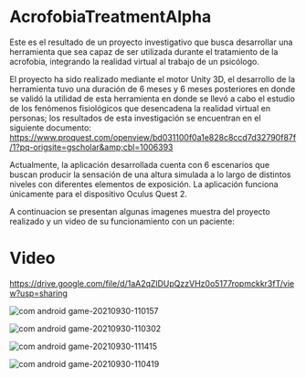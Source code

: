 # AcrofobiaTreatmentAlpha
Este es el resultado de un proyecto investigativo que busca desarrollar una herramienta que sea capaz de ser utilizada durante el tratamiento de la acrofobia, integrando la realidad virtual al trabajo de un psicólogo. 

El proyecto ha sido realizado mediante el motor Unity 3D, el desarrollo de la herramienta tuvo una duración de 6 meses y 6 meses posteriores en donde se validó la utilidad de esta herramienta en donde se llevó a cabo el estudio de los fenómenos fisiológicos que desencadena la realidad virtual en personas; los resultados de esta investigación se encuentran en el siguiente documento: https://www.proquest.com/openview/bd031100f0a1e828c8ccd7d32790f87f/1?pq-origsite=gscholar&amp;cbl=1006393  

Actualmente, la aplicación desarrollada cuenta con 6 escenarios que buscan producir la sensación de una altura simulada a lo largo de distintos niveles con diferentes elementos de exposición. La aplicación funciona únicamente para el dispositivo Oculus Quest 2.

A continuacion se presentan algunas imagenes muestra del proyecto realizado y un video de su funcionamiento con un paciente:

# Video
https://drive.google.com/file/d/1aA2qZlDUpQzzVHz0o5177ropmckkr3fT/view?usp=sharing


![com android game-20210930-110157](https://user-images.githubusercontent.com/89799154/190680708-cecf9e67-a1f7-41fc-b5fe-897917dab7cc.jpg)

![com android game-20210930-110302](https://user-images.githubusercontent.com/89799154/190681096-ae2820b4-0df2-480a-826a-29f49e17b470.jpg)

![com android game-20210930-111415](https://user-images.githubusercontent.com/89799154/190680179-6b52d1dc-0ac9-401a-9e82-f1f062652506.jpg)

![com android game-20210930-110419](https://user-images.githubusercontent.com/89799154/190680490-a549c809-0813-44d4-94ec-d4b68591d348.jpg)


